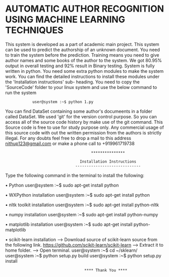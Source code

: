 # AUTOMATIC AUTHOR RECOGNITION USING MACHINE LEARNING TECHNIQUES

  This system is developed as a part of academic main project. This system can be used to predict the
authorship of an unknown document. You need to train the system before the prediction. Training means 
you need to give author names and some books of the author to the system. We got 80.95% output in overall 
testing and 92% result in Binary testing.
  System is fully written in python. You need some extra python modules to make the system work. You
can find the detailed instructions to  install these modules under the 'Installation instructions' sub-
heading.
  You need to copy the 'SourceCode' folder to your linux system and use the below command to run the system

				user@system :~$ python 1.py

  You can find DataSet containing some author's documeents in a folder called DataSet.
  We used 'git' for the version control purpose. So you can access all of the source code history by make use
of the git command. 
  This Source code is free to use for study purpose only. Any commercial usage of this source code with out
the written permission from the authors is strictly illegal. 
  For any doubts feel free to drop a mail to this address nithup123@gmail.com or make a phone call to
+919961719738
                                      
                                          ***************  

                                     Installation Instructions
                                   -----------------------------

Type the following command in the terminal to install the following:

• Python 
	user@system :~$ sudo apt-get install python

• WXPython installation
	user@system :~$ sudo apt-get install python

• nltk toolkit installation 
	user@system :~$ sudo apt-get install python-nltk

• numpy installation
	user@system :~$ sudo apt-get install python-numpy

• matplotlib installation
	user@system :~$ sudo apt-get install python-matplotlib

• scikit-learn installation
	--> Download source of scikit-learn source from the following link.
             https://github.com/scikit-learn/scikit-learn
        --> Extract it to home folder.
        --> Open terminal.
		user@system :~$ cd ~/sklearn/
		user@system :~$ python setup.py build
		user@system :~$ python setup.py install

                                      

                                       **** Thank You ****

